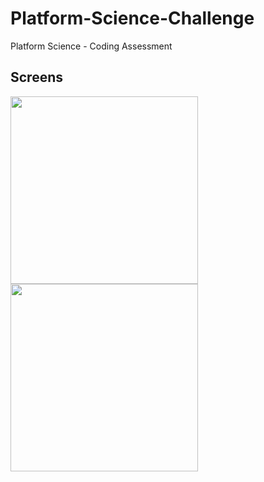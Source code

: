 # Platform-Science-Challenge
Platform Science - Coding Assessment 
##  Screens

<img width="300" src="https://user-images.githubusercontent.com/47154815/223803797-46430c56-e486-4ce7-a7cd-23456714d372.png">
<img width="300" src="https://user-images.githubusercontent.com/47154815/223803755-0481f65f-cda6-4c47-a81a-c436d48de521.png">
